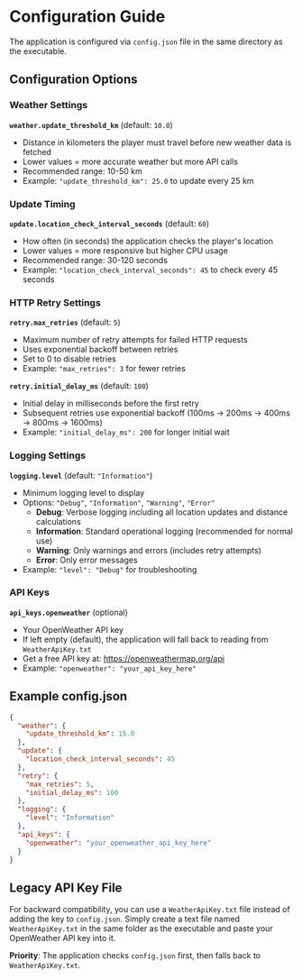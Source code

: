 # Configuration Guide

The application is configured via `config.json` file in the same directory as the executable.

## Configuration Options

### Weather Settings

**`weather.update_threshold_km`** (default: `10.0`)
- Distance in kilometers the player must travel before new weather data is fetched
- Lower values = more accurate weather but more API calls
- Recommended range: 10-50 km
- Example: `"update_threshold_km": 25.0` to update every 25 km

### Update Timing

**`update.location_check_interval_seconds`** (default: `60`)
- How often (in seconds) the application checks the player's location
- Lower values = more responsive but higher CPU usage
- Recommended range: 30-120 seconds
- Example: `"location_check_interval_seconds": 45` to check every 45 seconds

### HTTP Retry Settings

**`retry.max_retries`** (default: `5`)
- Maximum number of retry attempts for failed HTTP requests
- Uses exponential backoff between retries
- Set to 0 to disable retries
- Example: `"max_retries": 3` for fewer retries

**`retry.initial_delay_ms`** (default: `100`)
- Initial delay in milliseconds before the first retry
- Subsequent retries use exponential backoff (100ms → 200ms → 400ms → 800ms → 1600ms)
- Example: `"initial_delay_ms": 200` for longer initial wait

### Logging Settings

**`logging.level`** (default: `"Information"`)
- Minimum logging level to display
- Options: `"Debug"`, `"Information"`, `"Warning"`, `"Error"`
  - **Debug**: Verbose logging including all location updates and distance calculations
  - **Information**: Standard operational logging (recommended for normal use)
  - **Warning**: Only warnings and errors (includes retry attempts)
  - **Error**: Only error messages
- Example: `"level": "Debug"` for troubleshooting

### API Keys

**`api_keys.openweather`** (optional)
- Your OpenWeather API key
- If left empty (default), the application will fall back to reading from `WeatherApiKey.txt`
- Get a free API key at: https://openweathermap.org/api
- Example: `"openweather": "your_api_key_here"`

## Example config.json

```json
{
  "weather": {
    "update_threshold_km": 15.0
  },
  "update": {
    "location_check_interval_seconds": 45
  },
  "retry": {
    "max_retries": 5,
    "initial_delay_ms": 100
  },
  "logging": {
    "level": "Information"
  },
  "api_keys": {
    "openweather": "your_openweather_api_key_here"
  }
}
```

## Legacy API Key File

For backward compatibility, you can use a `WeatherApiKey.txt` file instead of adding the key to `config.json`. Simply create a text file named `WeatherApiKey.txt` in the same folder as the executable and paste your OpenWeather API key into it.

**Priority**: The application checks `config.json` first, then falls back to `WeatherApiKey.txt`.
